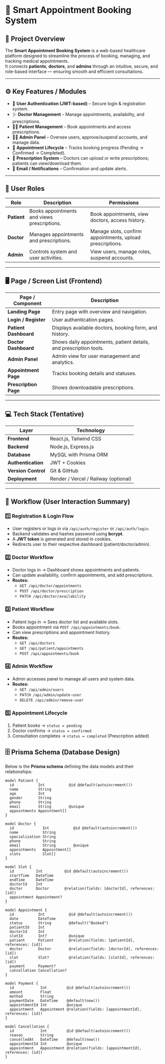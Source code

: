 # 🏥 Smart Appointment Booking System

## 📘 Project Overview
The **Smart Appointment Booking System** is a web-based healthcare platform designed to streamline the process of booking, managing, and tracking medical appointments.  
It connects **patients**, **doctors**, and **admins** through an intuitive, secure, and role-based interface — ensuring smooth and efficient consultations.

---

## ⚙️ Key Features / Modules
- 🔐 **User Authentication (JWT-based)** – Secure login & registration system.
- 🩺 **Doctor Management** – Manage appointments, availability, and prescriptions.
- 👨‍🦱 **Patient Management** – Book appointments and access prescriptions.
- 🧑‍💼 **Admin Panel** – Oversee users, approve/suspend accounts, and manage data.
- 📅 **Appointment Lifecycle** – Tracks booking progress (Pending → Confirmed → Completed).
- 💊 **Prescription System** – Doctors can upload or write prescriptions; patients can view/download them.
- 📧 **Email / Notifications** – Confirmation and update alerts.

---

## 👥 User Roles

| Role | Description | Permissions |
|------|--------------|--------------|
| **Patient** | Books appointments and views prescriptions. | Book appointments, view doctors, access history. |
| **Doctor** | Manages appointments and prescriptions. | Manage slots, confirm appointments, upload prescriptions. |
| **Admin** | Controls system and user activities. | View users, manage roles, suspend accounts. |

---

## 🖥️ Page / Screen List (Frontend)

| Page / Component | Description |
|------------------|-------------|
| **Landing Page** | Entry page with overview and navigation. |
| **Login / Register** | User authentication pages. |
| **Patient Dashboard** | Displays available doctors, booking form, and history. |
| **Doctor Dashboard** | Shows daily appointments, patient details, and prescription tools. |
| **Admin Panel** | Admin view for user management and analytics. |
| **Appointment Page** | Tracks booking details and statuses. |
| **Prescription Page** | Shows downloadable prescriptions. |

---

## 💻 Tech Stack (Tentative)

| Layer | Technology |
|--------|-------------|
| **Frontend** | React.js, Tailwind CSS |
| **Backend** | Node.js, Express.js |
| **Database** | MySQL with Prisma ORM |
| **Authentication** | JWT + Cookies |
| **Version Control** | Git & GitHub |
| **Deployment** | Render / Vercel / Railway (optional) |

---

## 🔄 Workflow (User Interaction Summary)

### 1️⃣ Registration & Login Flow
- User registers or logs in via `/api/auth/register` or `/api/auth/login`.
- Backend validates and hashes password using **bcrypt**.
- A **JWT token** is generated and stored in cookies.
- Redirects user to their respective dashboard (patient/doctor/admin).

### 2️⃣ Doctor Workflow
- Doctor logs in → Dashboard shows appointments and patients.  
- Can update availability, confirm appointments, and add prescriptions.  
- **Routes:**  
  - `GET /api/doctor/appointments`  
  - `POST /api/doctor/prescription`  
  - `PATCH /api/doctor/availability`

### 3️⃣ Patient Workflow
- Patient logs in → Sees doctor list and available slots.  
- Books appointment via `POST /api/appointments/book`.  
- Can view prescriptions and appointment history.  
- **Routes:**  
  - `GET /api/doctors`  
  - `GET /api/patient/appointments`  
  - `POST /api/appointments/book`

### 4️⃣ Admin Workflow
- Admin accesses panel to manage all users and system data.  
- **Routes:**  
  - `GET /api/admin/users`  
  - `PATCH /api/admin/update-user`  
  - `DELETE /api/admin/remove-user`

### 5️⃣ Appointment Lifecycle
1. Patient books → `status = pending`  
2. Doctor confirms → `status = confirmed`  
3. Consultation completes → `status = completed` (Prescription added)

## 🗄️ Prisma Schema (Database Design)

Below is the **Prisma schema** defining the data models and their relationships:

```prisma
model Patient {
  id           Int           @id @default(autoincrement())
  name         String
  age          Int
  gender       String
  phone        String
  email        String        @unique
  appointments Appointment[]
}

model Doctor {
  id             Int           @id @default(autoincrement())
  name           String
  specialization String
  phone          String
  email          String        @unique
  appointments   Appointment[]
  slots          Slot[]
}

model Slot {
  id          Int          @id @default(autoincrement())
  startTime   DateTime
  endTime     DateTime
  doctorId    Int
  doctor      Doctor       @relation(fields: [doctorId], references: [id])
  appointment Appointment?
}

model Appointment {
  id           Int           @id @default(autoincrement())
  date         DateTime
  status       String        @default("Booked")
  patientId    Int
  doctorId     Int
  slotId       Int?          @unique
  patient      Patient       @relation(fields: [patientId], references: [id])
  doctor       Doctor        @relation(fields: [doctorId], references: [id])
  slot         Slot?         @relation(fields: [slotId], references: [id])
  payment      Payment?
  cancellation Cancellation?
}

model Payment {
  id            Int         @id @default(autoincrement())
  amount        Float
  method        String
  paymentDate   DateTime    @default(now())
  appointmentId Int         @unique
  appointment   Appointment @relation(fields: [appointmentId], references: [id])
}

model Cancellation {
  id            Int         @id @default(autoincrement())
  reason        String
  cancelledAt   DateTime    @default(now())
  appointmentId Int         @unique
  appointment   Appointment @relation(fields: [appointmentId], references: [id])
}
